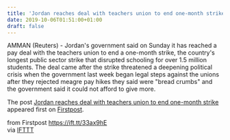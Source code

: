 ```yaml
---
title: 'Jordan reaches deal with teachers union to end one-month strike'
date: 2019-10-06T01:51:00+01:00
draft: false
---
```


AMMAN (Reuters) - Jordan's government said on Sunday it has reached a pay deal with the teachers union to end a one-month strike, the country's longest public sector strike that disrupted schooling for over 1.5 million students. The deal came after the strike threatened a deepening political crisis when the government last week began legal steps against the unions after they rejected meagre pay hikes they said were "bread crumbs" and the government said it could not afford to give more.

The post [Jordan reaches deal with teachers union to end one-month strike](http://www.firstpost.com/world/jordan-reaches-deal-with-teachers-union-to-end-one-month-strike-7457821.html) appeared first on [Firstpost](http://www.firstpost.com).

  
  
from Firstpost https://ift.tt/33ax9hE  
via [IFTTT](https://ifttt.com/?ref=da&site=blogger)